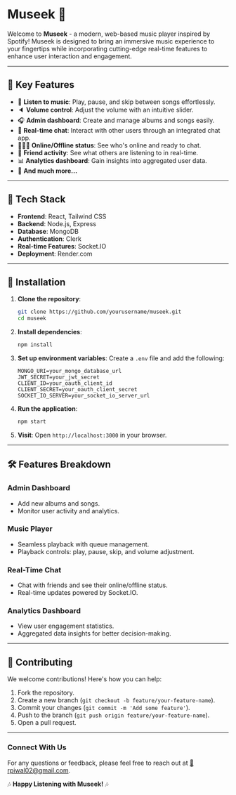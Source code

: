 # Museek 🎵

Welcome to **Museek** - a modern, web-based music player inspired by Spotify! Museek is designed to bring an immersive music experience to your fingertips while incorporating cutting-edge real-time features to enhance user interaction and engagement.

---

## 🚀 Key Features

- 🎸 **Listen to music**: Play, pause, and skip between songs effortlessly.
- 🔈 **Volume control**: Adjust the volume with an intuitive slider.
- 🎧 **Admin dashboard**: Create and manage albums and songs easily.
- 💬 **Real-time chat**: Interact with other users through an integrated chat app.
- 👨🏼‍💼 **Online/Offline status**: See who's online and ready to chat.
- 👀 **Friend activity**: See what others are listening to in real-time.
- 📊 **Analytics dashboard**: Gain insights into aggregated user data.
- 🚀 **And much more...**

---

## 📂 Tech Stack

- **Frontend**: React, Tailwind CSS
- **Backend**: Node.js, Express
- **Database**: MongoDB
- **Authentication**: Clerk
- **Real-time Features**: Socket.IO
- **Deployment**: Render.com

---

## 🔧 Installation

1. **Clone the repository**:

   ```bash
   git clone https://github.com/yourusername/museek.git
   cd museek
   ```

2. **Install dependencies**:

   ```bash
   npm install
   ```

3. **Set up environment variables**: Create a `.env` file and add the following:

   ```env
   MONGO_URI=your_mongo_database_url
   JWT_SECRET=your_jwt_secret
   CLIENT_ID=your_oauth_client_id
   CLIENT_SECRET=your_oauth_client_secret
   SOCKET_IO_SERVER=your_socket_io_server_url
   ```

4. **Run the application**:

   ```bash
   npm start
   ```

5. **Visit**: Open `http://localhost:3000` in your browser.

---

## 🛠 Features Breakdown

### Admin Dashboard

- Add new albums and songs.
- Monitor user activity and analytics.

### Music Player

- Seamless playback with queue management.
- Playback controls: play, pause, skip, and volume adjustment.

### Real-Time Chat

- Chat with friends and see their online/offline status.
- Real-time updates powered by Socket.IO.

### Analytics Dashboard

- View user engagement statistics.
- Aggregated data insights for better decision-making.

---

## 🤝 Contributing

We welcome contributions! Here's how you can help:

1. Fork the repository.
2. Create a new branch (`git checkout -b feature/your-feature-name`).
3. Commit your changes (`git commit -m 'Add some feature'`).
4. Push to the branch (`git push origin feature/your-feature-name`).
5. Open a pull request.

---

### Connect With Us

For any questions or feedback, please feel free to reach out at [📧rpiwal02@gmail.com](mailto:rpiwal02@gmail.com).

🎶 **Happy Listening with Museek!** 🎶
